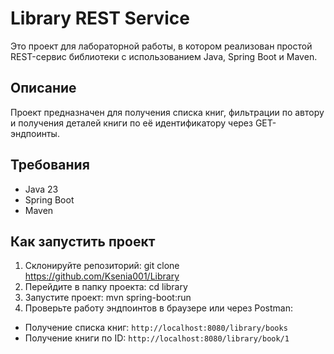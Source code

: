 # Library REST Service

Это проект для лабораторной работы, в котором реализован простой REST-сервис библиотеки с использованием Java, Spring Boot и Maven.

## Описание
Проект предназначен для получения списка книг, фильтрации по автору и получения деталей книги по её идентификатору через GET-эндпоинты.

## Требования
- Java 23
- Spring Boot
- Maven

## Как запустить проект
1. Склонируйте репозиторий: git clone https://github.com/Ksenia001/Library
2. Перейдите в папку проекта:
   cd library
3. Запустите проект: mvn spring-boot:run
4. Проверьте работу эндпоинтов в браузере или через Postman:
- Получение списка книг: `http://localhost:8080/library/books`
- Получение книги по ID: `http://localhost:8080/library/book/1`
